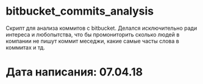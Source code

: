 # bitbucket_commits_analysis

Скрипт для анализа коммитов с bitbucket. Делался исключительно ради интереса и любопытства, что бы промониторить сколько людей в компании не пишут коммит меседжи, какие самые часты слова в коммитах и тд.

# Дата написания: 07.04.18
